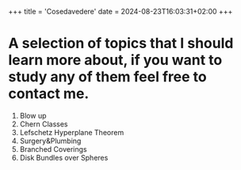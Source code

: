 +++
title = 'Cosedavedere'
date = 2024-08-23T16:03:31+02:00
+++

# A selection of topics that I should learn more about, if you want to study any of them feel free to contact me.

1. Blow up 
2. Chern Classes
3. Lefschetz Hyperplane Theorem
4. Surgery&Plumbing
5. Branched Coverings
6. Disk Bundles over Spheres